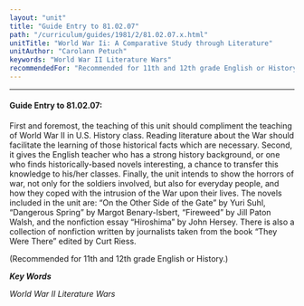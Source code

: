 ```yaml
---
layout: "unit"
title: "Guide Entry to 81.02.07"
path: "/curriculum/guides/1981/2/81.02.07.x.html"
unitTitle: "World War Ii: A Comparative Study through Literature"
unitAuthor: "Carolann Petuch"
keywords: "World War II Literature Wars"
recommendedFor: "Recommended for 11th and 12th grade English or History."
---
```

<body>
<hr/>
<h4>
Guide Entry to 81.02.07:
</h4>
First and foremost, the teaching of this unit should compliment the teaching of World War II in U.S. History class.  Reading literature about the War should facilitate the learning of those historical facts which are necessary.  Second, it gives the English teacher who has a strong history background, or one who finds historically-based novels interesting, a chance to transfer this knowledge to his/her classes. Finally, the unit intends to show the horrors of war, not only for the soldiers involved, but also for everyday people, and how they coped with the intrusion of the War upon their lives.  The novels included in the unit are: “On the Other Side of the Gate” by Yuri Suhl, “Dangerous Spring” by Margot Benary-Isbert, “Fireweed” by Jill Paton Walsh, and the nonfiction essay “Hiroshima” by John Hersey.  There is also a collection of nonfiction written by journalists taken from the book “They Were There” edited by Curt Riess.
<p>
(Recommended for 11th and 12th grade English or History.)
</p>
<p>
<b>
<i>
Key Words
</i>
</b>
<br/>
</p>
<p>
<i>
World War II Literature Wars
</i>
</p>
</body>